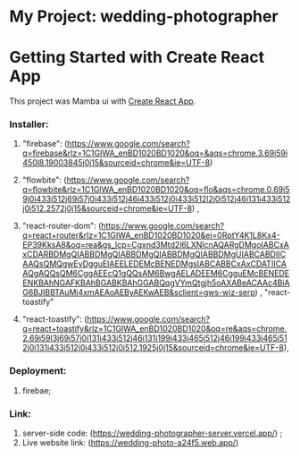 # My Project: wedding-photographer

# Getting Started with Create React App

This project was Mamba ui with [Create React App](https://www.google.com/search?q=mamba+ui&rlz=1C1GIWA_enBD1020BD1020&oq=&aqs=chrome.1.69i59i450l8.18762982j0j15&sourceid=chrome&ie=UTF-8).

### Installer: 
1.  "firebase": (https://www.google.com/search?q=firebase&rlz=1C1GIWA_enBD1020BD1020&oq=&aqs=chrome.3.69i59i450l8.19003845j0j15&sourceid=chrome&ie=UTF-8)
2.  "flowbite": (https://www.google.com/search?q=flowbite&rlz=1C1GIWA_enBD1020BD1020&oq=flo&aqs=chrome.0.69i59j0i433i512j69i57j0i433i512j46i433i512j0i433i512l2j0i512j46i131i433i512j0i512.2572j0j15&sourceid=chrome&ie=UTF-8) ,
  
 3.  "react-router-dom": (https://www.google.com/search?q=react+router&rlz=1C1GIWA_enBD1020BD1020&ei=0RptY4K1L8Kx4-EP39KksA8&oq=rea&gs_lcp=Cgxnd3Mtd2l6LXNlcnAQARgDMgoIABCxAxCDARBDMgQIABBDMgQIABBDMgQIABBDMgQIABBDMgUIABCABDIICAAQsQMQgwEyDgguEIAEELEDEMcBENEDMgsIABCABBCxAxCDATIICAAQgAQQsQM6CggAEEcQ1gQQsAM6BwgAELADEEM6CgguEMcBENEDEENKBAhNGAFKBAhBGABKBAhGGABQqgVYmQtgjh5oAXABeACAAc4BiAG6BJIBBTAuMi4xmAEAoAEByAEKwAEB&sclient=gws-wiz-serp) ,
    "react-toastify"

4. "react-toastify": (https://www.google.com/search?q=react+toastify&rlz=1C1GIWA_enBD1020BD1020&oq=re&aqs=chrome.2.69i59l3j69i57j0i131i433i512j46i131i199i433i465i512j46i199i433i465i512j0i131i433i512j0i433i512j0i512.1925j0j15&sourceid=chrome&ie=UTF-8),


### Deployment:

1. firebae;

### Link:
1. server-side code: (https://wedding-photographer-server.vercel.app/) ;
2. Live website link: (https://wedding-photo-a24f5.web.app/)


